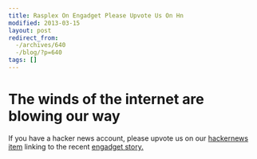 ```yaml
---
title: Rasplex On Engadget Please Upvote Us On Hn
modified: 2013-03-15
layout: post
redirect_from:
  -/archives/640
  -/blog/?p=640
tags: []
---
```



The winds of the internet are blowing our way
=============================================

If you have a hacker news account, please upvote us on our [hackernews item](https://news.ycombinator.com/item?id=5382427) linking to the recent [engadget story.](http://www.engadget.com/2013/03/15/plex-client-project-for-raspberry-pi-gets-a-fresh-update-and-its/)  
